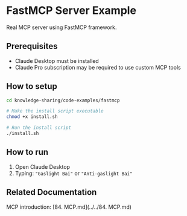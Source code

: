 # FastMCP Server Example

Real MCP server using FastMCP framework.

## Prerequisites
- Claude Desktop must be installed
- Claude Pro subscription may be required to use custom MCP tools

## How to setup
```bash
cd knowledge-sharing/code-examples/fastmcp

# Make the install script executable
chmod +x install.sh

# Run the install script
./install.sh
```

## How to run
1. Open Claude Desktop
2. Typing: `"Gaslight Bai"` or `"Anti-gaslight Bai"`


## Related Documentation
MCP introduction: [84. MCP.md](../../84. MCP.md)
